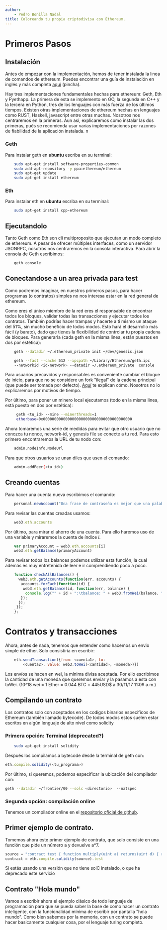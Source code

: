 ```yaml
---
author:
    - Pedro Bonilla Nadal
title: Coloreando tu propia criptodivisa con Ethereum.
---
```


# Primeros Pasos

## Instalación

Antes de empezar con la implementación, hemos de tener instalada la linea de comandos de ethereum. Puedes encontrar una guía de instalación en inglés y más completa  [aquí](https://ethereum.org/cli) (pincha).

 Hay tres implementaciones fundamentales hechas para ethereum: Geth, Eth y Pyethapp. La primera de esta se implemento en GO, la segunda en C++ y la tercera en Python, tres de los lenguajes con más fuerza de los últimos tiempos. Existen otras implementaciones de ethereum hechas en lenguajes como RUST, Haskell, javascript entre otras muchas. Nosotros nos centraremos en la primeras. Aun así, explicaremos como instalar las dos primeras, pués se recomienda usar varias implementaciones por razones de fiabilidad de la aplicación instalada.
n
### Geth

 Para instalar geth en **ubuntu** escriba en su terminal:

```bash
    sudo apt-get install software-properties-common
    sudo add-apt-repository -y ppa:ethereum/ethereum
    sudo apt-get update
    sudo apt-get install ethereum

```


### Eth


 Para instalar eth en **ubuntu** escriba en su terminal:

```bash
    sudo apt-get install cpp-ethereum
```

## Ejecutandolo

Tanto Geth como Eth son cli multiproposito que ejecutan un modo completo de ethereum. A pesar de ofrecer múltiples interfaces, como un servidor JSONRPC, nosotros nos centraremos en la consola interactiva. Para abrir la consola de Geth escribimos:
```bash
    geth console
```

## Conectandose a un area privada para test

Como podremos imaginar, en nuestros primeros pasos, para hacer programas (o contratos) simples no nos interesa estar en la red general de ethereum.

Como eres el único miembro de la red eres el responsable de encontrar todos los bloques, validar todas las transacciones y ejecutar todos los contratos. También podrías hacer trampas y hacerte a ti mismo un ataque del 51%, sin mucho beneficio de todos modos. Esto hará el desarrollo más fácil (y barato), dado que tienes la flexibilidad de controlar tu propia cadena de bloques. Para generarla (cada geth  en la misma linea, están puestos en dos por estética):


```bash
    geth --datadir ~/.ethereum_private init ~/dev/genesis.json

    geth --fast --cache 512 --ipcpath ~/Library/Ethereum/geth.ipc
    --networkid <id-network> --datadir ~/.ethereum_private  console

```

Para usuarios precavidos y responsables es conveniente cambiar el bloque de inicio, para que no se considere un fork "ilegal" de la cadena principal (que puede ser tomada por defecto). [Aquí](https://github.com/ethereum/go-ethereum/wiki/Private-network)   te explican cómo. Nosotros no lo explicaremos por motivos de tiempo.

Por último, para poner un minero local ejecutamos (todo en la misma linea, está puesto en dos por estética):


```bash
     geth <tu_id> --mine --minerthreads=1
     etherbase=0x0000000000000000000000000000000000000000
```


Ahora tomaremos una serie de medidas para evitar que otro usuario que no conozca tu nonce, network-id, y genesis file se conecte a tu red. Para esto primero encontraremos la URL de tu nodo con:

```bash
    admin.nodeInfo.NodeUrl
```

Para que otros usuarios se unan diles que usen el comando:

```bash
    admin.addPeer(<tu_id>)
```

## Creando cuentas

Para hacer una cuenta nueva escribimos el comando:

```javascript
    personal.newAccount("Una frase de contraseña es mejor que una palabra")
```

Para revisar las cuentas creadas usamos:

```javascript
    web3.eth.accounts
```

Por último, para mirar el ahorro de una cuenta. Para ello haremos uso de una variable y miraremos la cuenta de índice *i*.

```javascript
    var primaryAccount = web3.eth.accounts[i]
    web3.eth.getBalance(primaryAccount)
```

Para revisar todos los balances podemos utilizar esta función, la cual además es muy entretenida de leer e ir comprendiendo poco a poco.

```javascript
    function checkAllBalances() {
      web3.eth.getAccounts(function(err, accounts) {
       accounts.forEach(function(id) {
        web3.eth.getBalance(id, function(err, balance) {
         console.log("" + id + ":\tbalance: " + web3.fromWei(balance, "ether") + " ether");
       });
      });
     });
    };
```
# Contratos y transacciones

Ahora, antes de nada, tenemos que entender como hacemos un envio simple de ether. Solo consistiría en escribir:

```javascript
    eth.sendTransaction({from: <cuenta1>, to:
        <cuenta2>, value: web3.toWei(<cantidad>, <moneda>)})
```

Los envíos se hacen en wei, la mínima divisa aceptada. Por ello escribimos la cantidad de una moneda que queremos enviar y la pasamos a esta con toWei. (10^18 wei = 1 Ether = 0.044 BTC = 445USD$ a 30/11/17 11:09 a.m.)

## Compilando un contrato

Los contratos  solo con aceptados en los codigos binarios especificos de Ethereum (también llamado bytecode). De todos modos estos suelen estar escritos en algún lenguaje de alto nivel como solidity


### Primera opción: Terminal (deprecated?)
```bash
    sudo apt-get install solidity
```

Después los compilamos a bytecode desde la terminal de geth con: 

```javascript
eth.compile.solidity(<tu_programa>)
```

Por último, si queremos, podemos especificar la ubicación del compilador con:

```bash
geth --datadir ~/frontier/00 --solc <directorio>  --natspec
```

### Segunda opción: compilación online

Tenemos un compilador online en el [repositorio oficial de github](https://ethereum.github.io/browser-solidity/#version=soljson-v0.4.18+commit.9cf6e910.js).


## Primer ejemplo de contrato.

Tomemos ahora este primer ejemplo de contrato, que solo consiste en una función que pide un número a y devuelve a*7.

```javascript
source = "contract test { function multiply(uint a) returns(uint d) { return a * 7; } }"
contract = eth.compile.solidity(source).test

```

Si estás usando una versión que no tiene solC instalado, o que ha deprecado este servicio

## Contrato "Hola mundo"

Vamos a escribir ahora el ejemplo clásico de todo lenguaje de programación para que se pueda saber la base de como hacer un contrato inteligente, con la funcionalidad mínima de escribir por pantalla "hola mundo". Como bien sabemos por la memoria, con un contrato se puede hacer basicamente cualquier cosa, por el lenguaje turing completo.
